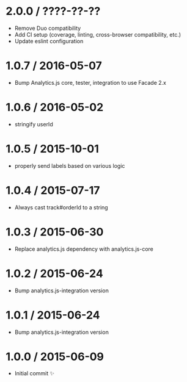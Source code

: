 2.0.0 / ????-??-??
==================

  * Remove Duo compatibility
  * Add CI setup (coverage, linting, cross-browser compatibility, etc.)
  * Update eslint configuration

1.0.7 / 2016-05-07
==================

  * Bump Analytics.js core, tester, integration to use Facade 2.x

1.0.6 / 2016-05-02
==================

  * stringify userId

1.0.5 / 2015-10-01
==================

  * properly send labels based on various logic

1.0.4 / 2015-07-17
==================

  * Always cast track#orderId to a string

1.0.3 / 2015-06-30
==================

  * Replace analytics.js dependency with analytics.js-core

1.0.2 / 2015-06-24
==================

  * Bump analytics.js-integration version

1.0.1 / 2015-06-24
==================

  * Bump analytics.js-integration version

1.0.0 / 2015-06-09
==================

  * Initial commit :sparkles:

